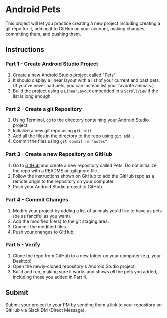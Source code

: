 # Android Pets

This project will let you practice creating a new project including creating a git repo for it, adding it to GitHub on your account, making changes, committing them, and pushing them.

## Instructions

### Part 1 - Create Android Studio Project

1. Create a new Android Studio project called "Pets".
2. It should display a linear layout with a list of your current and past pets. (If you've never had pets, you can instead list your favorite animals.)
3. Build the project using a `LinearLayout` embedded in a `ScrollView` if the list is long enough.

### Part 2 - Create a git Repository

1. Using Terminal, `cd` to the directory containing your Android Studio project.
2. Initialize a new git repo using `git init`
3. Add all the files in the directory to the repo using `git add .`
4. Commit the files using `git commit -m "notes"`

### Part 3 - Create a new Repository on GitHub

1. Go to [GitHub](https://www.github.com/) and create a new repository called Pets. Do not initialize the repo with a README or .gitignore file.
2. Follow the instructions shown on GitHub to add the GitHub repo as a remote origin to the repository on your computer.
3. Push your Android Studio project to GitHub.

### Part 4 - Commit Changes

1. Modify your project by adding a list of animals you'd like to have as pets (be as fanciful as you want).
2. Add the modified file(s) to the git staging area.
3. Commit the modified files.
4. Push your changes to GitHub.

### Part 5 - Verify

1. Clone the repo from GitHub to a new folder on your computer (e.g. your Desktop)
2. Open the newly-cloned repository's Android Studio project.
3. Build and run, making sure it works and shows _all_ the pets you added, including those you added in Part 4.

## Submit

Submit your project to your PM by sending them a link to your repository on GitHub via Slack DM (Direct Message).
